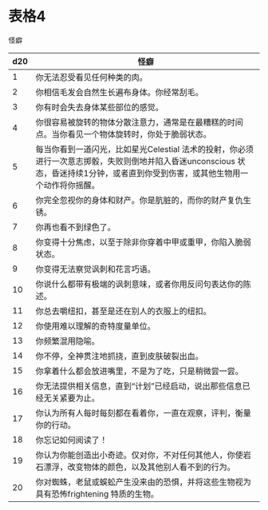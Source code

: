 # 表格4

怪癖

<table>
<thead>
<tr class="header">
<th>d20</th>
<th>怪癖</th>
</tr>
</thead>
<tbody>
<tr class="odd">
<td>1</td>
<td>你无法忍受看见任何种类的肉。</td>
</tr>
<tr class="even">
<td>2</td>
<td>你相信毛发会自然生长遍布身体。你经常刮毛。</td>
</tr>
<tr class="odd">
<td>3</td>
<td>你有时会失去身体某些部位的感觉。</td>
</tr>
<tr class="even">
<td>4</td>
<td>你很容易被旋转的物体分散注意力，通常是在最糟糕的时间点。当你看见一个物体旋转时，你处于脆弱状态。</td>
</tr>
<tr class="odd">
<td>5</td>
<td>每当你看到一道闪光，比如星光Celestial
法术的投射，你必须进行一次意志掷骰，失败则倒地并陷入昏迷unconscious
状态，昏迷持续1分钟，或者直到你受到伤害，或其他生物用一个动作将你摇醒。</td>
</tr>
<tr class="even">
<td>6</td>
<td>你完全忽视你的身体和财产。你是肮脏的，而你的财产复仇生锈。</td>
</tr>
<tr class="odd">
<td>7</td>
<td>你再也看不到绿色了。</td>
</tr>
<tr class="even">
<td>8</td>
<td>你变得十分焦虑，以至于除非你穿着中甲或重甲，你陷入脆弱状态。</td>
</tr>
<tr class="odd">
<td>9</td>
<td>你变得无法察觉讽刺和花言巧语。</td>
</tr>
<tr class="even">
<td>10</td>
<td>你说什么都带有极端的讽刺意味，或者你用反问句表达你的陈述。</td>
</tr>
<tr class="odd">
<td>11</td>
<td>你总去嚼纽扣，甚至是还在别人的衣服上的纽扣。</td>
</tr>
<tr class="even">
<td>12</td>
<td>你使用难以理解的奇特度量单位。</td>
</tr>
<tr class="odd">
<td>13</td>
<td>你频繁混用隐喻。</td>
</tr>
<tr class="even">
<td>14</td>
<td>你不停，全神贯注地抓挠，直到皮肤破裂出血。</td>
</tr>
<tr class="odd">
<td>15</td>
<td>你拿着什么都会放进嘴里，不是为了吃，只是稍微尝一尝。</td>
</tr>
<tr class="even">
<td>16</td>
<td>你无法提供相关信息，直到“计划”已经启动，说出那些信息已经无关紧要为止。</td>
</tr>
<tr class="odd">
<td>17</td>
<td>你认为所有人每时每刻都在看着你，一直在观察，评判，衡量你的行动。</td>
</tr>
<tr class="even">
<td>18</td>
<td>你忘记如何阅读了！</td>
</tr>
<tr class="odd">
<td>19</td>
<td>你认为你能创造出小奇迹。仅对你，不对任何其他人，你使岩石漂浮，改变物体的颜色，以及其他别人看不到的行为。</td>
</tr>
<tr class="even">
<td>20</td>
<td>你对蜘蛛，老鼠或蜈蚣产生没来由的恐惧，并将这些生物视为具有恐怖frightening
特质的生物。</td>
</tr>
</tbody>
</table>

